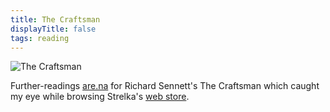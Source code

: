 ```yaml
---
title: The Craftsman
displayTitle: false
tags: reading
---
```


![The Craftsman](https://d2w9rnfcy7mm78.cloudfront.net/12449701/original_834e521e0571deea4740cb4e117df131.png?1625515813?bc=0)

Further-readings [are.na](https://www.are.na/felix-taylor/further-reading-the-craftsman) for Richard Sennett's The Craftsman which caught my eye while browsing Strelka's [web store](https://store.strelka.com/en/items/66).
